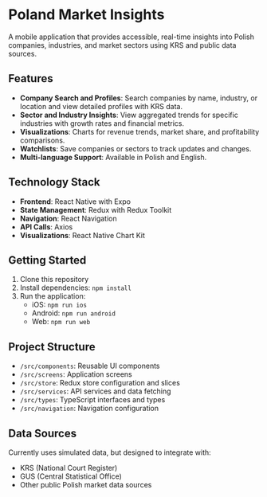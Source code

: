 # Poland Market Insights

A mobile application that provides accessible, real-time insights into Polish companies, industries, and market sectors using KRS and public data sources.

## Features

- **Company Search and Profiles**: Search companies by name, industry, or location and view detailed profiles with KRS data.
- **Sector and Industry Insights**: View aggregated trends for specific industries with growth rates and financial metrics.
- **Visualizations**: Charts for revenue trends, market share, and profitability comparisons.
- **Watchlists**: Save companies or sectors to track updates and changes.
- **Multi-language Support**: Available in Polish and English.

## Technology Stack

- **Frontend**: React Native with Expo
- **State Management**: Redux with Redux Toolkit
- **Navigation**: React Navigation
- **API Calls**: Axios
- **Visualizations**: React Native Chart Kit

## Getting Started

1. Clone this repository
2. Install dependencies: `npm install`
3. Run the application:
   - iOS: `npm run ios`
   - Android: `npm run android`
   - Web: `npm run web`

## Project Structure

- `/src/components`: Reusable UI components
- `/src/screens`: Application screens
- `/src/store`: Redux store configuration and slices
- `/src/services`: API services and data fetching
- `/src/types`: TypeScript interfaces and types
- `/src/navigation`: Navigation configuration

## Data Sources

Currently uses simulated data, but designed to integrate with:

- KRS (National Court Register)
- GUS (Central Statistical Office)
- Other public Polish market data sources
